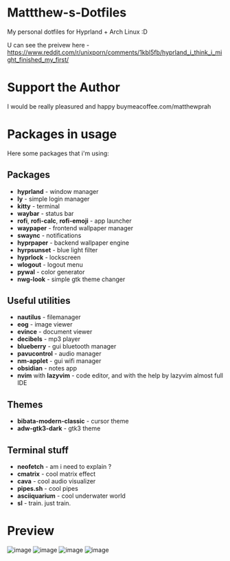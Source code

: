 # Mattthew-s-Dotfiles
My personal dotfiles for Hyprland + Arch Linux :D

U can see the preivew here - https://www.reddit.com/r/unixporn/comments/1kbl5fb/hyprland_i_think_i_might_finished_my_first/

# Support the Author
I would be really pleasured and happy
                    buymeacoffee.com/matthewprah                
# Packages in usage
Here some packages that i'm using:
## Packages
- **hyprland** - window manager
- **ly** - simple login manager
- **kitty** - terminal
- **waybar** - status bar
- **rofi**, **rofi-calc**, **rofi-emoji** - app launcher
- **waypaper** - frontend wallpaper manager
- **swaync** - notifications
- **hyprpaper** - backend wallpaper engine
- **hyrpsunset** - blue light filter
- **hyprlock** - lockscreen
- **wlogout** - logout menu
- **pywal** - color generator
- **nwg-look** - simple gtk theme changer

## Useful utilities
- **nautilus** - filemanager
- **eog** - image viewer
- **evince** - document viewer
- **decibels** - mp3 player
- **blueberry** - gui bluetooth manager
- **pavucontrol** - audio manager
- **nm-applet** - gui wifi manager
- **obsidian** - notes app
- **nvim** with **lazyvim** - code editor, and with the help by lazyvim almost full IDE

## Themes
- **bibata-modern-classic** - cursor theme
- **adw-gtk3-dark** - gtk3 theme

## Terminal stuff
- **neofetch** - am i need to explain ?
- **cmatrix** - cool matrix effect
- **cava** - cool audio visualizer
- **pipes.sh** - cool pipes
- **asciiquarium** - cool underwater world
- **sl** - train. just train.

# Preview
![image](https://github.com/user-attachments/assets/18e38231-4461-4f00-a6cd-78b997f86079)
![image](https://github.com/user-attachments/assets/edd56eb4-9ee7-4cbb-8e42-1037a2878de4)
![image](https://github.com/user-attachments/assets/4bb426da-0441-4830-9c7c-7728918a7536)
![image](https://github.com/user-attachments/assets/4ca579ac-2088-4b10-8b8f-bef411412cdc)


